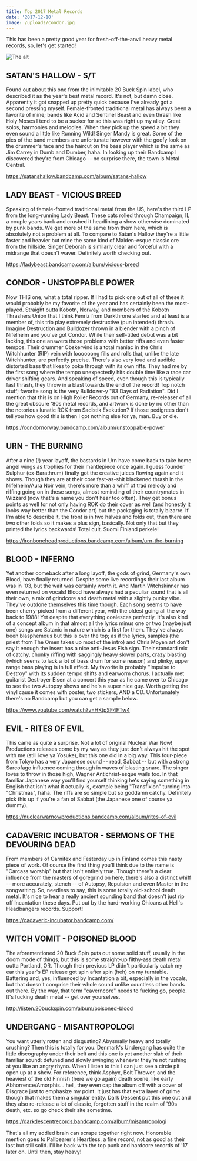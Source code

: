 ```yaml
---
title: Top 2017 Metal Records
date: '2017-12-10'
image: /uploads/condor.jpg
---
```

This has been a pretty good year for fresh-off-the-anvil heavy metal records, so, let's get started!

<img src="/uploads/condor.jpg" alt="The alt"/>

## SATAN'S HALLOW - S/T

Found out about this one from the inimitable 20 Buck Spin label, who described it as the year's best metal record. It's not, but damn close. Apparently it got snapped up pretty quick because I've already got a second pressing myself. Female-fronted traditional metal has always been a favorite of mine; bands like Acid and Sentinel Beast and even thrash like Holy Moses I tend to be a sucker for so this was right up my alley. Great solos, harmonies and melodies. When they pick up the speed a bit they even sound a little like Running Wild! Singer Mandy is great. Some of the pics of the band members are unfortunate however with the goofy look on the drummer's face and the haircut on the bass player which is the same as Jim Carrey in Dumb and Dumber, haha. In looking up their Bandcamp I discovered they're from Chicago -- no surprise there, the town is Metal Central.

https://satanshallow.bandcamp.com/album/satans-hallow

## LADY BEAST - VICIOUS BREED

Speaking of female-fronted traditional metal from the US, here's the third LP from the long-running Lady Beast. These cats rolled through Champaign, IL a couple years back and crushed it headlining a show otherwise dominated by punk bands. We get more of the same from them here, which is absolutely not a problem at all. To compare to Satan's Hallow they're a little faster and heavier but mine the same kind of Maiden-esque classic ore from the hillside. Singer Deborah is similarly clear and forceful with a midrange that doesn't waver. Definitely worth checking out.

https://ladybeast.bandcamp.com/album/vicious-breed

## CONDOR - UNSTOPPABLE POWER

Now THIS one, what a total ripper. If I had to pick one out of all of these it would probably be my favorite of the year and has certainly been the most-played. Straight outta Kobotn, Norway, and members of the Kobotn Thrashers Union that I think Fenriz from Darkthrone started and at least is a member of, this trio play extremely destructive (pun intended) thrash. Imagine Destruction and Bulldozer thrown in a blender with a pinch of Nifelheim and you've got Condor. While their self-titled debut was a bit lacking, this one answers those problems with better riffs and even faster tempos. Their drummer Obskervind is a total maniac in the Chris Witchhunter (RIP) vein with loooooong fills and rolls that, unlike the late Witchhunter, are perfectly precise. There's also very loud and audible distorted bass that likes to poke through with its own riffs. They had me by the first song where the tempo unexpectedly hits double time like a race car driver shifting gears. And speaking of speed, even though this is typically fast thrash, they throw in a blast towards the end of the record! Top notch stuff; favorite song is the very Bulldozer-y "83 Days of Radiation". Did I mention that this is on High Roller Records out of Germany, re-releaser of all the great obscure '80s metal records, and artwork is done by no other than the notorious lunatic ROK from Sadistik Exekution? If those pedigrees don't tell you how good this is then I got nothing else for ya, man. Buy or die.

https://condornorway.bandcamp.com/album/unstoppable-power

## URN - THE BURNING

After a nine (!) year layoff, the bastards in Urn have come back to take home angel wings as trophies for their mantlepiece once again. I guess founder Sulphur (ex-Barathrum) finally got the creative juices flowing again and it shows. Though they are at their core fast-as-shit blackened thrash in the Nifelheim/Aura Noir vein, there's more than a whiff of trad melody and riffing going on in these songs, almost reminding of their countrymates in Wizzard (now that's a name you don't hear too often). They get bonus points as well for not only having ROK do their cover as well (and honestly it looks way better than the Condor art) but the packaging is totally bizarre. If I'm able to describe it, the front is in two halves and folds out, then there are two other folds so it makes a plus sign, basically. Not only that but they printed the lyrics backwards! Total cult. Suomi Finland perkele!

https://ironboneheadproductions.bandcamp.com/album/urn-the-burning

## BLOOD - INFERNO

Yet another comeback after a long layoff, the gods of grind, Germany's own Blood, have finally returned. Despite some live recordings their last album was in '03, but the wait was certainly worth it. And Martin Witchskinner has even returned on vocals! Blood have always had a peculiar sound that is all their own, a mix of grindcore and death metal with a slightly punky vibe. They've outdone themselves this time though. Each song seems to have been cherry-picked from a different year, with the oldest going all the way back to 1988! Yet despite that everything coalesces perfectly. It's also kind of a concept album in that almost all the lyrics minus one or two (maybe just one) songs are Satanic in nature which is a first for them. They've always been blasphemous but this is over the top; as if the lyrics, samples (the priest from The Omen takes up most of the intro) and Chris Moyen art don't say it enough the insert has a nice anti-Jesus Fish sign. Their standard mix of catchy, chunky riffing with saggingly heavy slower parts, crazy blasting (which seems to lack a lot of bass drum for some reason) and plinky, upper range bass playing is in full effect. My favorite is probably "Impulse to Destroy" with its sudden tempo shifts and earworm chorus. I actually met guitarist Destroyer Eisen at a concert this year as he came over to Chicago to see the two Autopsy shows and he's a super nice guy. Worth getting the vinyl cause it comes with poster, two stickers, AND a CD. Unfortunately there's no Bandcamp but you can get a sample below.

https://www.youtube.com/watch?v=HKtpSF4FTw4

## EVIL - RITES OF EVIL

This came as quite a surprise. Not a lot of original Nuclear War Now! Productions releases come by my way as they just don't always hit the spot with me (still love ya Yosuke), but this one did in a big way. This four-piece from Tokyo has a very Japanese sound -- read, Sabbat -- but with a strong Sarcofago influence coming through in waves of blasting snare. The singer loves to throw in those high, Wagner Antichrist-esque wails too. In that familiar Japanese way you'll find yourself thinking he's saying something in English that isn't what it actually is, example being "Transfixion" turning into "Christmas", haha. The riffs are so simple but so goddamn catchy. Definitely pick this up if you're a fan of Sabbat (the Japanese one of course ya dummy).

https://nuclearwarnowproductions.bandcamp.com/album/rites-of-evil

## CADAVERIC INCUBATOR - SERMONS OF THE DEVOURING DEAD

From members of Carnifex and Festerday up in Finland comes this nasty piece of work. Of course the first thing you'll think due to the name is "Carcass worship" but that isn't entirely true. Though there's a clear influence from the masters of goregrind on here, there's also a distinct whiff -- more accurately, stench -- of Autopsy, Repulsion and even Master in the songwriting. So, needless to say, this is some totally old-school death metal. It's nice to hear a really ancient sounding band that doesn't just rip off Incantation these days. Put out by the hard-working Ohioans at Hell's Headbangers records. Support!

https://cadaveric-incubator.bandcamp.com/

## WITCH VOMIT - POISONED BLOOD

The aforementioned 20 Buck Spin puts out some solid stuff, usually in the doom mode of things, but this is some straight-up filthy-ass death metal outta Portland, OR. Though their previous LP didn't particularly catch my ear this year's EP release got spin after spin (heh) on my turntable. Battering and, yes, influenced by Incantation a bit, especially in the vocals, but that doesn't comprise their whole sound unlike countless other bands out there. By the way, that term "caverncore" needs to fucking go, people. It's fucking death metal -- get over yourselves.

http://listen.20buckspin.com/album/poisoned-blood

## UNDERGANG - MISANTROPOLOGI

You want utterly rotten and disgusting? Abysmally heavy and totally crushing? Then this is totally for you. Denmark's Undergang has quite the little discography under their belt and this one is yet another slab of their familiar sound: detuned and slowly swinging whenever they're not rushing at you like an angry rhyno. When I listen to this I can just see a circle pit open up at a show. For reference, think Asphyx, Bolt Thrower, and the heaviest of the old Finnish (here we go again) death scene, like early Abhorrence/Amorphis... hell, they even cap the album off with a cover of Disgrace just to emphasize my point. It just has that extra layer of grime though that makes them a singular entity. Dark Descent put this one out and they also re-release a lot of classic, forgotten stuff in the realm of '90s death, etc. so go check their site sometime. 

https://darkdescentrecords.bandcamp.com/album/misantropologi

That's all my addled brain can scrape together right now. Honorable mention goes to Pallbearer's Heartless, a fine record, not as good as their last but still solid. I'll be back with the top punk and hardcore records of '17 later on. Until then, stay heavy!
